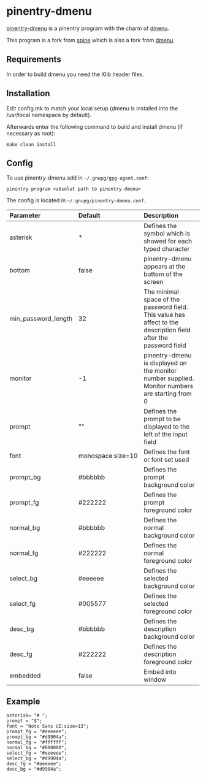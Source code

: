 pinentry-dmenu
==============

[pinentry-dmenu](https://github.com/ritze/pinentry-dmenu) is a pinentry program with the charm of [dmenu](https://tools.suckless.org/dmenu).

This program is a fork from [spine](https://gitgud.io/zavok/spine.git) which is also a fork from [dmenu](https://tools.suckless.org/dmenu).


Requirements
------------
In order to build dmenu you need the Xlib header files.


Installation
------------
Edit config.mk to match your local setup (dmenu is installed into the /usr/local namespace by default).

Afterwards enter the following command to build and install dmenu
(if necessary as root):

	make clean install


Config
------
To use pinentry-dmenu add in `~/.gnupg/gpg-agent.conf`:

	pinentry-program <absolut path to pinentry-dmenu>

The config is located in `~/.gnupg/pinentry-dmenu.conf`.

Parameter           | Default           | Description
:------------------ |:----------------- |:-----------
asterisk            | *                 | Defines the symbol which is showed for each typed character
bottom              | false             | pinentry-dmenu appears at the bottom of the screen
min_password_length | 32                | The minimal space of the password field. This value has affect to the description field after the password field
monitor             | -1                | pinentry-dmenu is displayed on the monitor number supplied. Monitor numbers are starting from 0
prompt              | ""                | Defines the prompt to be displayed to the left of the input field
font                | monospace:size=10 | Defines the font or font set used
prompt_bg           | #bbbbbb           | Defines the prompt background color
prompt_fg           | #222222           | Defines the prompt foreground color
normal_bg           | #bbbbbb           | Defines the normal background color
normal_fg           | #222222           | Defines the normal foreground color
select_bg           | #eeeeee           | Defines the selected background color
select_fg           | #005577           | Defines the selected foreground color
desc_bg             | #bbbbbb           | Defines the description background color
desc_fg             | #222222           | Defines the description foreground color
embedded            | false             | Embed into window


Example
-------
```
asterisk= "# ";
prompt = "$";
font = "Noto Sans UI:size=13";
prompt_fg = "#eeeeee";
prompt_bg = "#d9904a";
normal_fg = "#ffffff";
normal_bg = "#000000";
select_fg = "#eeeeee";
select_bg = "#d9904a";
desc_fg = "#eeeeee";
desc_bg = "#d9904a";
```
